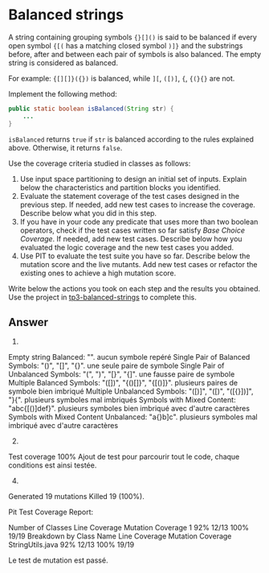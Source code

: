 # Balanced strings

A string containing grouping symbols `{}[]()` is said to be balanced if every open symbol `{[(` has a matching closed symbol `)]}` and the substrings before, after and between each pair of symbols is also balanced. The empty string is considered as balanced.

For example: `{[][]}({})` is balanced, while `][`, `([)]`, `{`, `{(}{}` are not.

Implement the following method:

```java
public static boolean isBalanced(String str) {
    ...
}
```

`isBalanced` returns `true` if `str` is balanced according to the rules explained above. Otherwise, it returns `false`.

Use the coverage criteria studied in classes as follows:

1. Use input space partitioning to design an initial set of inputs. Explain below the characteristics and partition blocks you identified.
2. Evaluate the statement coverage of the test cases designed in the previous step. If needed, add new test cases to increase the coverage. Describe below what you did in this step.
3. If you have in your code any predicate that uses more than two boolean operators, check if the test cases written so far satisfy *Base Choice Coverage*. If needed, add new test cases. Describe below how you evaluated the logic coverage and the new test cases you added.
4. Use PIT to evaluate the test suite you have so far. Describe below the mutation score and the live mutants. Add new test cases or refactor the existing ones to achieve a high mutation score.

Write below the actions you took on each step and the results you obtained.
Use the project in [tp3-balanced-strings](../code/tp3-balanced-strings) to complete this.

## Answer

1.
Empty string Balanced: "".
    aucun symbole repéré
Single Pair of Balanced Symbols: "()", "[]", "{}".
    une seule paire de symbole
Single Pair of Unbalanced Symbols: "(", ")", "[}", "{]".
    une fausse paire de symbole
Multiple Balanced Symbols: "([])", "{()[]}", "{[()]}".
    plusieurs paires de symbole bien imbriqué
Multiple Unbalanced Symbols: "([)]", "([)", "([{}])]", "}{".
    plusieurs symboles mal imbriqués
Symbols with Mixed Content: "abc{[()]def}".
    plusieurs symboles bien imbriqué avec d'autre caractères
Symbols with Mixed Content Unbalanced: "a{}b]c".
    plusieurs symboles mal imbriqué avec d'autre caractères

2.
Test coverage 100%
Ajout de test pour parcourir tout le code, chaque conditions est ainsi testée.

4.
Generated 19 mutations Killed 19 (100%).

Pit Test Coverage Report:


Number of Classes	Line Coverage	Mutation Coverage
1	92% 12/13	100% 19/19
Breakdown by Class
Name	Line Coverage	Mutation Coverage
StringUtils.java	92% 12/13	100% 19/19

Le test de mutation est passé.